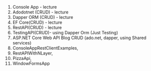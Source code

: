 1) Console App - lecture
2) Adodotnet (CRUD) - lecture
3) Dapper ORM (CRUD) - lecture
4) EF Core(CRUD) - lecture
5) RestAPI(CRUD) - lecture
6) TestingAPI(CRUD)- using Dapper Orm (Just Testing)
7)  ASP.NET Core Web API Blog CRUD  (ado.net, dapper, using Shared services)
8) ConsoleAppRestClientExamples,
9) RestAPIWithNLayer,
10) PizzaApi,
11) WindowFormsApp
